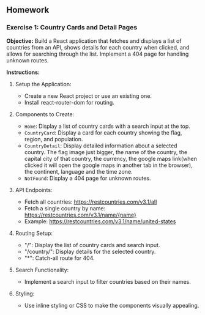 ## Homework

### Exercise 1: Country Cards and Detail Pages

**Objective:**
Build a React application that fetches and displays a list of countries from an API, shows details for each country when clicked, and allows for searching through the list. Implement a 404 page for handling unknown routes.

**Instructions:**

1. Setup the Application:

   - Create a new React project or use an existing one.
   - Install react-router-dom for routing.

2. Components to Create:

   - `Home`: Display a list of country cards with a search input at the top.
   - `CountryCard`: Display a card for each country showing the flag, region, and population.
   - `CountryDetail`: Display detailed information about a selected country. The flag image just bigger, the name of the country, the capital city of that country, the currency, the google maps link(when clicked it will open the google maps in another tab in the browser), the continent, language and the time zone.
   - `NotFound`: Display a 404 page for unknown routes.

3. API Endpoints:

   - Fetch all countries: https://restcountries.com/v3.1/all
   - Fetch a single country by name: https://restcountries.com/v3.1/name/{name}
   - Example: https://restcountries.com/v3.1/name/united-states

4. Routing Setup:

   - "/": Display the list of country cards and search input.
   - "/country/": Display details for the selected country.
   - "\*": Catch-all route for 404.

5. Search Functionality:

   - Implement a search input to filter countries based on their names.

6. Styling:
   - Use inline styling or CSS to make the components visually appealing.
